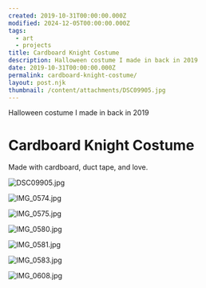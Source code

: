 ```yaml
---
created: 2019-10-31T00:00:00.000Z
modified: 2024-12-05T00:00:00.000Z
tags:
  - art
  - projects
title: Cardboard Knight Costume
description: Halloween costume I made in back in 2019
date: 2019-10-31T00:00:00.000Z
permalink: cardboard-knight-costume/
layout: post.njk
thumbnail: /content/attachments/DSC09905.jpg
---
```


Halloween costume I made in back in 2019

# Cardboard Knight Costume

Made with cardboard, duct tape, and love.

![DSC09905.jpg](/content/attachments/DSC09905.jpg)

![IMG_0574.jpg](/content/attachments/IMG_0574.jpg)

![IMG_0575.jpg](/content/attachments/IMG_0575.jpg)

![IMG_0580.jpg](/content/attachments/IMG_0580.jpg)

![IMG_0581.jpg](/content/attachments/IMG_0581.jpg)

![IMG_0583.jpg](/content/attachments/IMG_0583.jpg)

![IMG_0608.jpg](/content/attachments/IMG_0608.jpg)
